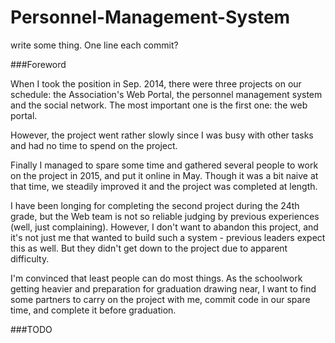 # Personnel-Management-System
write some thing. One line each commit?

###Foreword
 
When I took the position in Sep. 2014, there were three projects on our schedule: the Association's Web Portal, the personnel management system and the social network. The most important one is the first one: the web portal.

However, the project went rather slowly since I was busy with other tasks and had no time to spend on the project.

Finally I managed to spare some time and gathered several people to work on the project in 2015, and put it online in May. Though it was a bit naive at that time, we steadily improved it and the project was completed at length.

I have been longing for completing the second project during the 24th grade, but the Web team is not so reliable judging by previous experiences (well, just complaining). However, I don't want to abandon this project, and it's not just me that wanted to build such a system - previous leaders expect this as well. But they didn't get down to the project due to apparent difficulty.

I'm convinced that least people can do most things. As the schoolwork getting heavier and preparation for graduation drawing near, I want to find some partners to carry on the project with me, commit code in our spare time, and complete it before graduation.

###TODO




